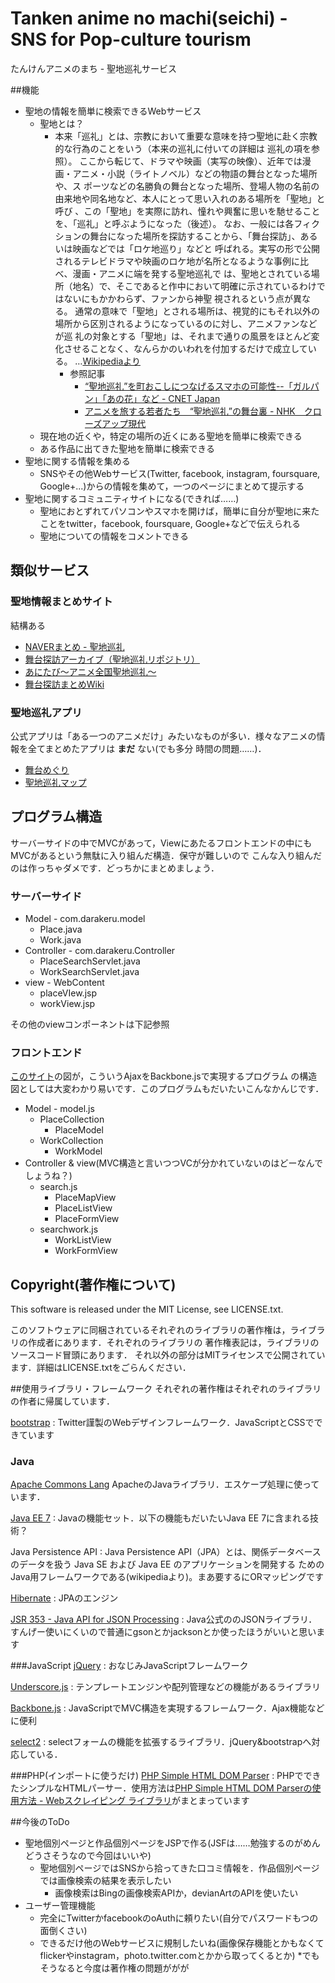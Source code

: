 ﻿Tanken anime no machi(seichi) - SNS for Pop-culture tourism
=====
たんけんアニメのまち - 聖地巡礼サービス

##機能
* 聖地の情報を簡単に検索できるWebサービス
    * 聖地とは？
        * 本来「巡礼」とは、宗教において重要な意味を持つ聖地に赴く宗教的な行為のことをいう（本来の巡礼に付いての詳細は
巡礼の項を参照）。
ここから転じて、ドラマや映画（実写の映像）、近年では漫画・アニメ・小説（ライトノベル）などの物語の舞台となった場所や、ス
ポーツなどの名勝負の舞台となった場所、登場人物の名前の由来地や同名地など、本人にとって思い入れのある場所を「聖地」と呼び
、この「聖地」を実際に訪れ、憧れや興奮に思いを馳せることを、「巡礼」と呼ぶようになった（後述）。
なお、一般には各フィクションの舞台になった場所を探訪することから、「舞台探訪」、あるいは映画などでは「ロケ地巡り」などと
呼ばれる。実写の形で公開されるテレビドラマや映画のロケ地が名所となるような事例に比べ、漫画・アニメに端を発する聖地巡礼で
は、聖地とされている場所（地名）で、そこであると作中において明確に示されているわけではないにもかかわらず、ファンから神聖
視されるという点が異なる。
通常の意味で「聖地」とされる場所は、視覚的にもそれ以外の場所から区別されるようになっているのに対し、アニメファンなどが巡
礼の対象とする「聖地」は、それまで通りの風景をほとんど変化させることなく、なんらかのいわれを付加するだけで成立している。
…[Wikipediaより](http://ja.wikipedia.org/wiki/%E5%B7%A1%E7%A4%BC_%28%E9%80%9A%E4%BF%97%29)
            * 参照記事
                * [“聖地巡礼”を町おこしにつなげるスマホの可能性--「ガルパン」「あの花」など - CNET Japan](http://japan.cnet.com/sp/mobile_consulting/35039966/)
                * [アニメを旅する若者たち　“聖地巡礼”の舞台裏 - NHK　クローズアップ現代 ](http://www.nhk.or.jp/gendai/kiroku/detail02_3171_1.html)
    * 現在地の近くや，特定の場所の近くにある聖地を簡単に検索できる
    * ある作品に出てきた聖地を簡単に検索できる
* 聖地に関する情報を集める
    * SNSやその他Webサービス(Twitter, facebook, instagram, foursquare, Google+...)からの情報を集めて，一つのページにまとめて提示する
* 聖地に関するコミュニティサイトになる(できれば……)
    * 聖地におとずれてパソコンやスマホを開けば，簡単に自分が聖地に来たことをtwitter，facebook, foursquare, Google+などで伝えられる
    * 聖地についての情報をコメントできる

## 類似サービス
### 聖地情報まとめサイト
結構ある
* [NAVERまとめ - 聖地巡礼](http://matome.naver.jp/topic/1LwYh)
* [舞台探訪アーカイブ（聖地巡礼リポジトリ）](http://legwork.g.hatena.ne.jp/)
* [あにたび～アニメ全国聖地巡礼～](http://anitabi.m38.coreserver.jp/)
* [舞台探訪まとめWiki](http://wiki.livedoor.jp/lsh_er/)

### 聖地巡礼アプリ
公式アプリは「ある一つのアニメだけ」みたいなものが多い．様々なアニメの情報を全てまとめたアプリは **まだ** ない(でも多分
時間の問題……)．
* [舞台めぐり](https://play.google.com/store/apps/details?id=jp.linknetwork.anitrip)
* [聖地巡礼マップ](http://comming-soon.net/seichi/)

## プログラム構造
サーバーサイドの中でMVCがあって，Viewにあたるフロントエンドの中にもMVCがあるという無駄に入り組んだ構造．保守が難しいので
こんな入り組んだのは作っちゃダメです．どっちかにまとめましょう．
### サーバーサイド
* Model - com.darakeru.model
    * Place.java
    * Work.java
* Controller - com.darakeru.Controller
    * PlaceSearchServlet.java
    * WorkSearchServlet.java
* view - WebContent
    * placeVIew.jsp
    * workView.jsp

その他のviewコンポーネントは下記参照

### フロントエンド
[このサイト](http://tech-sketch.jp/2013/10/jqmized-backbone-1.html)の図が，こういうAjaxをBackbone.jsで実現するプログラム
の構造図としては大変わかり易いです．このプログラムもだいたいこんなかんじです．
* Model - model.js
    * PlaceCollection
        * PlaceModel
    * WorkCollection
        * WorkModel
* Controller & view(MVC構造と言いつつVCが分かれていないのはどーなんでしょうね？)
    * search.js
        * PlaceMapView
        * PlaceListView
        * PlaceFormView
    * searchwork.js
        * WorkListView
        * WorkFormView

## Copyright(著作権について)
This software is released under the MIT License, see LICENSE.txt.

このソフトウェアに同梱されているそれぞれのライブラリの著作権は，ライブラリの作成者にあります．それぞれのライブラリの
著作権表記は，ライブラリのソースコード冒頭にあります．
それ以外の部分はMITライセンスで公開されています．詳細はLICENSE.txtをごらんください．

##使用ライブラリ・フレームワーク
それぞれの著作権はそれぞれのライブラリの作者に帰属しています．

[bootstrap](http://getbootstrap.com/)
: Twitter謹製のWebデザインフレームワーク．JavaScriptとCSSでできています

### Java
[Apache Commons Lang](http://commons.apache.org/proper/commons-lang/)
ApacheのJavaライブラリ．エスケープ処理に使っています．

[Java EE 7](http://www.oracle.com/technetwork/jp/java/javaee/overview/index.html)
: Javaの機能セット．以下の機能もだいたいJava EE 7に含まれる技術？

Java Persistence API
: Java Persistence API（JPA）とは、関係データベースのデータを扱う Java SE および Java EE のアプリケーションを開発する
ためのJava用フレームワークである(wikipediaより)。まあ要するにORマッピングです

[Hibernate](http://hibernate.org/)
: JPAのエンジン

[JSR 353 - Java API for JSON Processing](https://jsonp.java.net/)
: Java公式ののJSONライブラリ．すんげー使いにくいので普通にgsonとかjacksonとか使ったほうがいいと思います

###JavaScript
[jQuery](http://jquery.com/)
:  おなじみJavaScriptフレームワーク

[Underscore.js](http://underscorejs.org/)
:  テンプレートエンジンや配列管理などの機能があるライブラリ

[Backbone.js](http://backbonejs.org/)
: JavaScriptでMVC構造を実現するフレームワーク．Ajax機能などに便利

[select2](http://ivaynberg.github.io/select2/)
: selectフォームの機能を拡張するライブラリ．jQuery&bootstrapへ対応している．

###PHP(インポートに使うだけ)
[PHP Simple HTML DOM Parser](http://sourceforge.net/projects/simplehtmldom/files/)
: PHPでできたシンプルなHTMLパーサー．使用方法は[PHP Simple HTML DOM Parserの使用方法 - Webスクレイピング ライブラリ](http://www.crystal-creation.com/web-appli/technical-information/programming/php/library/simplehtmldom/)がまとまっています

##今後のToDo
* 聖地個別ページと作品個別ページをJSPで作る(JSFは……勉強するのがめんどうさそうなので今回はいいや)
    * 聖地個別ページではSNSから拾ってきた口コミ情報を．作品個別ページでは画像検索の結果を表示したい
        * 画像検索はBingの画像検索APIか，devianArtのAPIを使いたい
* ユーザー管理機能
    * 完全にTwitterかfacebookのoAuthに頼りたい(自分でパスワードもつの面倒くさい)
    * できるだけ他のWebサービスに規制したいね(画像保存機能とかもなくてflickerやinstagram，photo.twitter.comとかから取ってくるとか)
        *でもそうなると今度は著作権の問題ががが